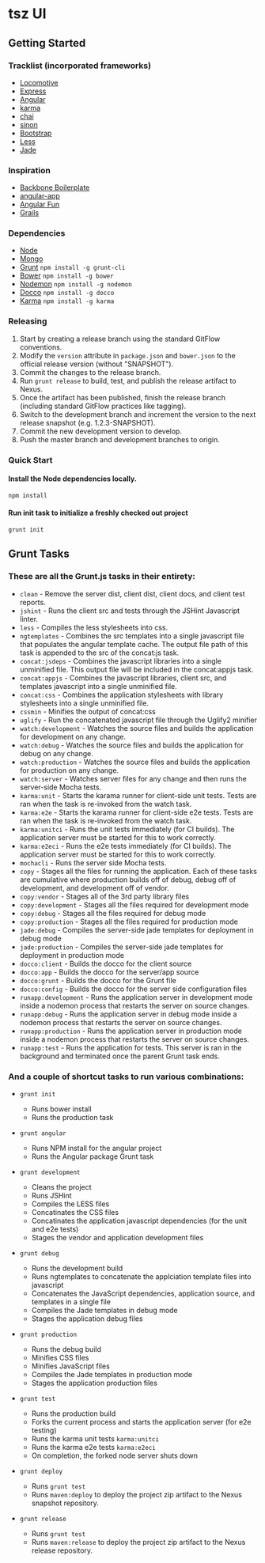 # tsz UI #

## Getting Started ##

### Tracklist (incorporated frameworks) ###

* [Locomotive](http://locomotivejs.org/)
* [Express](http://expressjs.com/)
* [Angular](http://angularjs.org/)
* [karma](http://karma-runner.github.io/0.8/index.html)
* [chai](http://chaijs.com/)
* [sinon](http://sinonjs.org/)
* [Bootstrap](http://twitter.github.io/bootstrap/)
* [Less](http://lesscss.org/)
* [Jade](http://jade-lang.com/)

### Inspiration ###

* [Backbone Boilerplate](https://github.com/backbone-boilerplate/backbone-boilerplate)
* [angular-app](https://github.com/angular-app/angular-app)
* [Angular Fun](https://github.com/CaryLandholt/AngularFun)
* [Grails](http://grails.org/)

### Dependencies ###

* [Node](http://nodejs.org/)
* [Mongo](http://www.mongodb.org/)
* [Grunt](https://github.com/cowboy/grunt) `npm install -g grunt-cli` 
* [Bower](http://twitter.github.com/bower/) `npm install -g bower`
* [Nodemon](https://github.com/remy/nodemon/) `npm install -g nodemon`
* [Docco](http://jashkenas.github.io/docco/) `npm install -g docco`
* [Karma](https://github.com/karma-runner/karma/) `npm install -g karma`

### Releasing ###
1. Start by creating a release branch using the standard GitFlow conventions.
2. Modify the `version` attribute in `package.json` and `bower.json` to the official release version (without "SNAPSHOT").
3. Commit the changes to the release branch.
4. Run `grunt release` to build, test, and publish the release artifact to Nexus.
5. Once the artifact has been published, finish the release branch (including standard GitFlow practices like tagging).
6. Switch to the development branch and increment the version to the next release snapshot (e.g. 1.2.3-SNAPSHOT).
7. Commit the new development version to develop.
8. Push the master branch and development branches to origin.

### Quick Start ###

#### Install the Node dependencies locally. ####
`npm install`

#### Run init task to initialize a freshly checked out project ####
`grunt init`

## Grunt Tasks ##
### These are all the Grunt.js tasks in their entirety: ###

* `clean` - Remove the server dist, client dist, client docs, and client test reports.
* `jshint` - Runs the client src and tests through the JSHint Javascript linter.
* `less` - Compiles the less stylesheets into css.
* `ngtemplates` - Combines the src templates into a single javascript file that populates the angular template cache.  The output file path of this task is appended to the src of the concat:js task.
* `concat:jsdeps` - Combines the javascript libraries into a single unminified file.  This output file will be included in the concat:appjs task.
* `concat:appjs` - Combines the javascript libraries, client src, and templates javascript into a single unminified file.
* `concat:css` - Combines the application stylesheets with library stylesheets into a single unminified file.
* `cssmin` - Minifies the output of concat:css 
* `uglify` - Run the concatenated javascript file through the Uglify2 minifier
* `watch:development` - Watches the source files and builds the application for development on any change. 
* `watch:debug` - Watches the source files and builds the application for debug on any change. 
* `watch:production` - Watches the source files and builds the application for production on any change. 
* `watch:server` - Watches server files for any change and then runs the server-side Mocha tests.
* `karma:unit` - Starts the karama runner for client-side unit tests.  Tests are ran when the task is re-invoked from the watch task.
* `karma:e2e` - Starts the karama runner for client-side e2e tests.  Tests are ran when the task is re-invoked from the watch task. 
* `karma:unitci` - Runs the unit tests immediately (for CI builds). The application server must be started for this to work correctly.
* `karma:e2eci` - Runs the e2e tests immediately (for CI builds).  The application server must be started for this to work correctly.
* `mochacli` - Runs the server side Mocha tests.
* `copy` - Stages all the files for running the application.  Each of these tasks are cumulative where production builds off of debug, debug off of development, and development off of vendor. 
* `copy:vendor` - Stages all of the 3rd party library files 
* `copy:development` - Stages all the files required for development mode 
* `copy:debug` - Stages all the files required for debug mode 
* `copy:production` - Stages all the files required for production mode 
* `jade:debug` - Compiles the server-side jade templates for deployment in debug mode
* `jade:production` - Compiles the server-side jade templates for deployment in production mode
* `docco:client` - Builds the docco for the client source
* `docco:app` - Builds the docco for the server/app source
* `docco:grunt` - Builds the docco for the Grunt file
* `docco:config` - Builds the docco for the server side configuration files
* `runapp:development` - Runs the application server in development mode inside a nodemon process that restarts the server on source changes.
* `runapp:debug` - Runs the application server in debug mode inside a nodemon process that restarts the server on source changes.
* `runapp:production` - Runs the application server in production mode inside a nodemon process that restarts the server on source changes.
* `runapp:test` - Runs the application for tests.  This server is ran in the background and terminated once the parent Grunt task ends. 


### And a couple of shortcut tasks to run various combinations: ###

* `grunt init` 

  * Runs bower install
  * Runs the production task

* `grunt angular` 

  * Runs NPM install for the angular project
  * Runs the Angular package Grunt task

* `grunt development` 

  * Cleans the project
  * Runs JSHint
  * Compiles the LESS files
  * Concatinates the CSS files
  * Concatinates the application javascript dependencies (for the unit and e2e tests)
  * Stages the vendor and application development files

* `grunt debug` 

  * Runs the development build
  * Runs ngtemplates to concatenate the applciation template files into javascript
  * Concatenates the JavaScript dependencies, application source, and templates in a single file
  * Compiles the Jade templates in debug mode
  * Stages the application debug files

* `grunt production` 

  * Runs the debug build
  * Minifies CSS files
  * Minifies JavaScript files
  * Compiles the Jade templates in production mode
  * Stages the application production files

* `grunt test`

  * Runs the production build
  * Forks the current process and starts the application server (for e2e testing)
  * Runs the karma unit tests `karma:unitci`
  * Runs the karma e2e tests `karma:e2eci`
  * On completion, the forked node server shuts down

* `grunt deploy`
  * Runs `grunt test`
  * Runs `maven:deploy` to deploy the project zip artifact to the Nexus snapshot repository.

* `grunt release`
  * Runs `grunt test`
  * Runs `maven:release` to deploy the project zip artifact to the Nexus release repository.

